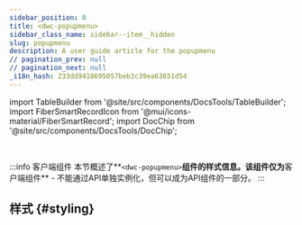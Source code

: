 ```yaml
---
sidebar_position: 0
title: <dwc-popupmenu>
sidebar_class_name: sidebar--item__hidden
slug: popupmenu
description: A user guide article for the popupmenu
// pagination_prev: null
// pagination_next: null
_i18n_hash: 233dd9418695057beb3c39ea63651d54
---
```

import TableBuilder from '@site/src/components/DocsTools/TableBuilder';
import FiberSmartRecordIcon from '@mui/icons-material/FiberSmartRecord';
import DocChip from '@site/src/components/DocsTools/DocChip';

<DocChip chip='shadow' />

<br />

:::info 客户端组件
本节概述了**`<dwc-popupmenu>`**组件的样式信息。该组件仅为**客户端组件** - 不能通过API单独实例化，但可以成为API组件的一部分。
:::

## 样式 {#styling}

<TableBuilder name="dwc-popupmenu" clientComponent />
